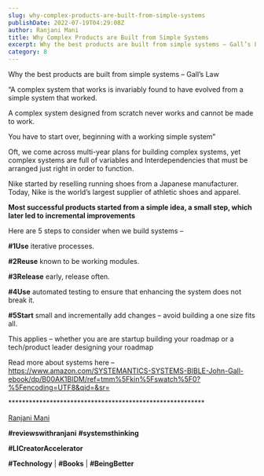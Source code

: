 ```yaml
---
slug: why-complex-products-are-built-from-simple-systems
publishDate: 2022-07-19T04:29:08Z
author: Ranjani Mani
title: Why Complex Products are Built from Simple Systems 
excerpt: Why the best products are built from simple systems – Gall’s Law “A complex system that works is invariably found to have evolved from a simple system that worked. A complex system designed from scratch never works and cannot be made to work. You have to start over, beginning with a working simple system” Oft,  ... 
category: 8
---
```


Why the best products are built from simple systems – Gall’s Law

“A complex system that works is invariably found to have evolved from a simple system that worked.

A complex system designed from scratch never works and cannot be made to work.

You have to start over, beginning with a working simple system”

Oft, we come across multi-year plans for building complex systems, yet complex systems are full of variables and Interdependencies that must be arranged just right in order to function.

Nike started by reselling running shoes from a Japanese manufacturer. Today, Nike is the world’s largest supplier of athletic shoes and apparel.

**Most successful products started from a simple idea, a small step, which later led to incremental improvements**

Here are 5 steps to consider when we build systems –

**#1Use** iterative processes.

**#2Reuse** known to be working modules.

**#3Release** early, release often.

**#4Use** automated testing to ensure that enhancing the system does not break it.

**#5Start** small and incrementally add changes – avoid building a one size fits all.

This applies – whether you are are startup building your roadmap or a tech/product leader designing your roadmap

Read more about systems here – <https://www.amazon.com/SYSTEMANTICS-SYSTEMS-BIBLE-John-Gall-ebook/dp/B00AK1BIDM/ref=tmm%5Fkin%5Fswatch%5F0?%5Fencoding=UTF8&qid=&sr=>

\*\*\*\*\*\*\*\*\*\*\*\*\*\*\*\*\*\*\*\*\*\*\*\*\*\*\*\*\*\*\*\*\*\*\*\*\*\*\*\*\*\*\*\*\*\*\*\*\*\*\*\*\*\*\*\*\*

[Ranjani Mani](https://www.linkedin.com/feed/#)

**#reviewswithranjani** **#systemsthinking**

**#LICreatorAccelerator**

**#Technology** | **#Books** | **#BeingBetter**